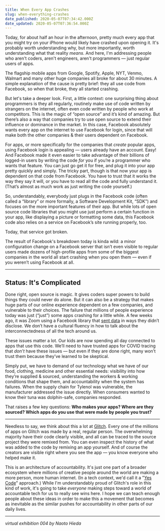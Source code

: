 ```yaml
---
title: When Every App Crashes
slug: when-everything-crashes
date_published: 2020-05-07T07:34:42.000Z
date_updated: 2020-05-07T07:36:54.000Z
---
```


Today, for about half an hour in the afternoon, pretty much every app that you might try on your iPhone would likely have crashed upon opening it. It's probably worth understanding why, but more importantly, worth understanding what that reality *means*. And here, I'm addressing people who aren't coders, aren't engineers, aren't programmers — just regular users of apps.

The flagship mobile apps from Google, Spotify, Apple, NYT, Venmo, Walmart and many other huge companies all broke for about 30 minutes. A simple explanation of the cause is pretty brief: they all use code from Facebook, so when that broke, they all started crashing.

But let's take a deeper look. First, a little context: one surprising thing about programmers is they all regularly, routinely make use of code written by strangers on the internet, often even code written by people who work at competitors. This is the magic of “open source” and it’s kind of amazing. But there’s also a way that companies try to use open source to extend their influence or dominance in the market. In this case, Facebook absolutely wants every app on the internet to use Facebook for login, since that will make both the other companies & their users dependent on Facebook.

For apps, or more specifically for the companies that *create* popular apps, using Facebook login is appealing — users already have an account. Easy! And Facebook made it even easier to take advantage of their billions of logged-in users by writing the code *for* you if you’re a programmer who wants that feature. You can just go get it for free, and plug it into your app pretty quickly and simply. The tricky part, though is that now your app is dependent on that code from Facebook. You have to trust that it works the way they say it will, or you have to read all the code and fully understand it. (That’s almost as much work as just writing the code yourself.) 

So, understandably, everybody just plugs in the Facebook code (often called a “library” or more formally, a Software Development Kit, “SDK”) and focuses on the more important features of their app. But while lots of open source code libraries that you might use just perform a certain function in your app, like displaying a picture or formatting some data, this Facebook code also relies on a service on Facebook’s site running properly, too.

Today, that service got broken.

The result of Facebook's breakdown today is kinda wild: a minor configuration change on a Facebook server that isn’t even visible to regular users made dozens of high-profile apps from some of the biggest companies in the world all start crashing when you open them — even if you weren’t using Facebook at all.

---

## Status: It's Complicated

Done right, open source is magic. It gives coders super powers to build things they could never do alone. But it can also be a strategy that makes huge parts of our online experience dependent on a few companies, and vulnerable to their choices. The failure that millions of people experience today was just (“just”) some apps crashing for a little while. A few weeks ago, it was Zoom using a Facebook library that [sent data](https://www.vice.com/en_us/article/z3b745/zoom-removes-code-that-sends-data-to-facebook) in ways they didn’t disclose. We don’t have a cultural fluency in how to talk about the interconnectedness of all the tech around us.

These issues matter a lot. Our kids are now spending all day connected to apps that use this code. We’ll need to have trusted apps for COVID tracing that *don’t* have these issues — but even if they are done right, many won’t trust them because they’ve learned to be skeptical.

Simply put, we have to demand of our technology what we have of our food, clothing, medicine and other essential needs: visibility into how they’re supplied & sourced, understanding the workers & working conditions that shape them, and accountability when the system has failures. When the supply chain for Tylenol was vulnerable, the manufacturer addressed the issue directly. When consumers wanted to know their tuna was dolphin-safe, companies responded.

That raises a few key questions: **Who makes your apps? Where are they sourced? Which apps do you use that were made by people you trust?**

---

Needless to say, we think about this a lot at [Glitch](https://glitch.com/). Every one of the millions of apps on Glitch was made by a real, regular person. The overwhelming majority have their code clearly visible, and all can be traced to the source project they were remixed from. You can even inspect the history of what was added to the code by remixing an app yourself. And of course the creators are visible right where you see the app — you know everyone who helped make it.

This is an architecture of accountability. It's just one part of a broader ecosystem where millions of creative people around the world are making a more person, more human internet. (In a tech context, we'd call it a "[Yes Code](https://www.linkedin.com/pulse/code-great-heres-why-we-need-yes-anil-dash/)" approach.) While I'm understandably proud of Glitch's role in this kind of work, it's going to take *everyone* making steps toward a world of accountable tech for us to really see wins here. I hope we can teach enough people about these ideas in order to make this a movement that becomes as inevitable as the similar pushes for accountability in other parts of our daily lives.

---

*virtual exhibition 004 by Naoto Hieda*
